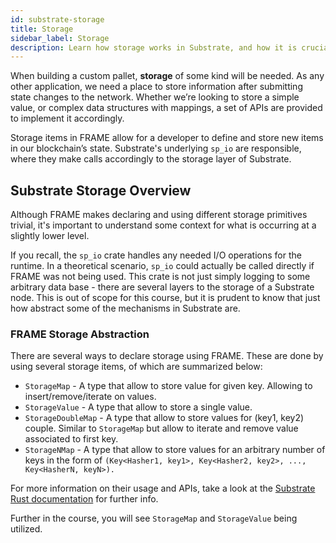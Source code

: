 ```yaml
---
id: substrate-storage
title: Storage
sidebar_label: Storage
description: Learn how storage works in Substrate, and how it is crucial for managing state.
---
```


When building a custom pallet, **storage** of some kind will be needed.  As any other application, we need a place to store information after submitting state changes to the network.  Whether we’re looking to store a simple value, or complex data structures with mappings, a set of APIs are provided to implement it accordingly.

Storage items in FRAME allow for a developer to define and store new items in our blockchain’s state. Substrate's underlying `sp_io` are responsible, where they make calls accordingly to the storage layer of Substrate. 

## Substrate Storage Overview

Although FRAME makes declaring and using different storage primitives trivial, it's important to understand some context for what is occurring at a slightly lower level.

If you recall, the `sp_io` crate handles any needed I/O operations for the runtime.  In a theoretical scenario, `sp_io` could actually be called directly if FRAME was not being used.  This crate is not just simply logging to some arbitrary data base - there are several layers to the storage of a Substrate node. This is out of scope for this course, but it is prudent to know that just how abstract some of the mechanisms in Substrate are.

### FRAME Storage Abstraction

There are several ways to declare storage using FRAME.  These are done by using several storage items, of which are summarized below:

- `StorageMap` - A type that allow to store value for given key. Allowing to insert/remove/iterate on values.
- `StorageValue` - A type that allow to store a single value.
- `StorageDoubleMap` - A type that allow to store values for (key1, key2) couple. Similar to `StorageMap` but allow to iterate and remove value associated to first key.
- `StorageNMap` - A type that allow to store values for an arbitrary number of keys in the form of `(Key<Hasher1, key1>, Key<Hasher2, key2>, ..., Key<HasherN, keyN>).`

For more information on their usage and APIs, take a look at the [Substrate Rust documentation](https://paritytech.github.io/substrate/master/frame_support) for further info.


Further in the course, you will see `StorageMap` and `StorageValue` being utilized.